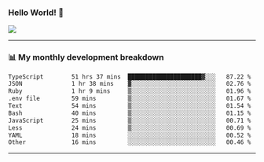 ### Hello World! 👋

<a>
  <img align="center" src="https://github-readme-stats.vercel.app/api?username=megatunger&count_private=true&include_all_commits=true&bg_color=30,56CCF2,2F80ED&title_color=fff&text_color=fff" />
</a>

------
### 📊 My monthly development breakdown

<!--START_SECTION:waka-->

```txt
TypeScript        51 hrs 37 mins  █████████████████████▓░░░   87.22 %
JSON              1 hr 38 mins    ▓░░░░░░░░░░░░░░░░░░░░░░░░   02.76 %
Ruby              1 hr 9 mins     ▒░░░░░░░░░░░░░░░░░░░░░░░░   01.96 %
.env file         59 mins         ▒░░░░░░░░░░░░░░░░░░░░░░░░   01.67 %
Text              54 mins         ▒░░░░░░░░░░░░░░░░░░░░░░░░   01.54 %
Bash              40 mins         ▒░░░░░░░░░░░░░░░░░░░░░░░░   01.15 %
JavaScript        25 mins         ▒░░░░░░░░░░░░░░░░░░░░░░░░   00.71 %
Less              24 mins         ▒░░░░░░░░░░░░░░░░░░░░░░░░   00.69 %
YAML              18 mins         ░░░░░░░░░░░░░░░░░░░░░░░░░   00.52 %
Other             16 mins         ░░░░░░░░░░░░░░░░░░░░░░░░░   00.46 %
```

<!--END_SECTION:waka-->

------
